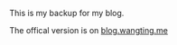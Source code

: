 This is my backup for my blog. 

The offical version is on [blog.wangting.me](http://blog.wangting.me)